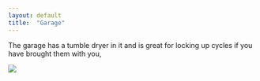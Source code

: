 ```yaml
---
layout: default
title:  "Garage"
---
```


The garage has a tumble dryer in it and is great for locking up cycles if you have brought them with you,

<img src="{{site.baseurl}}/assets/images/garden.jpg">






